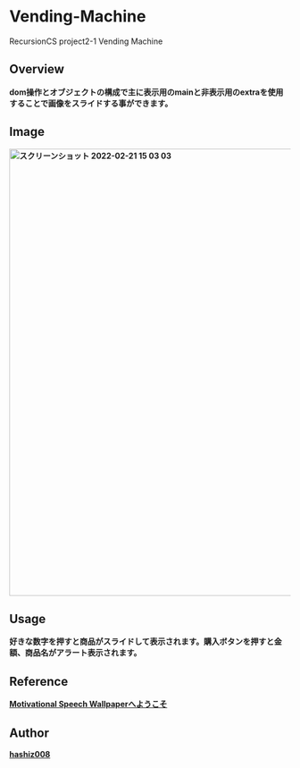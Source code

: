 # Vending-Machine
RecursionCS project2-1 Vending Machine

## Overview
**dom操作とオブジェクトの構成で主に表示用のmainと非表示用のextraを使用することで画像をスライドする事ができます。**

## Image 
**<img width="800" alt="スクリーンショット 2022-02-21 15 03 03" src="https://user-images.githubusercontent.com/63139730/154898173-6a9e5a70-859a-4949-af36-a50a9c909380.png">**

## Usage
**好きな数字を押すと商品がスライドして表示されます。購入ボタンを押すと金額、商品名がアラート表示されます。**

## Reference
**<a href='https://motivational-speech-wallpaper.vercel.app/'>Motivational Speech Wallpaperへようこそ</a>**

## Author
**<a href="https://github.com/hashiz008">hashiz008</a>**
